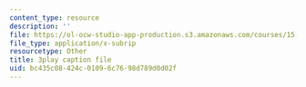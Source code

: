 ```yaml
---
content_type: resource
description: ''
file: https://ol-ocw-studio-app-production.s3.amazonaws.com/courses/15-960-new-executive-thinking-social-impact-technology-projects-fall-2017-spring-2018/bc435c08424c01096c7698d789d0d02f_EZCmSXZnT6Q.srt
file_type: application/x-subrip
resourcetype: Other
title: 3play caption file
uid: bc435c08-424c-0109-6c76-98d789d0d02f
---
```

